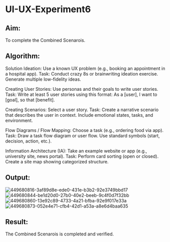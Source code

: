 # UI-UX-Experiment6

## Aim:
To complete the Combined Scenarois.

## Algorithm:
Solution Ideation: Use a known UX problem (e.g., booking an appointment in a hospital app). Task: Conduct crazy 8s or brainwriting ideation exercise. Generate multiple low-fidelity ideas.

Creating User Stories: Use personas and their goals to write user stories. Task: Write at least 5 user stories using this format: As a [user], I want to [goal], so that [benefit].

Creating Scenarios: Select a user story. Task: Create a narrative scenario that describes the user in context. Include emotional states, tasks, and environment.

Flow Diagrams / Flow Mapping: Choose a task (e.g., ordering food via app). Task: Draw a task flow diagram or user flow. Use standard symbols (start, decision, action, etc.).

Information Architecture (IA): Take an example website or app (e.g., university site, news portal). Task: Perform  card sorting (open or closed). Create a site map showing categorized structure.

## Output:
![449680816-3af89d8e-ede0-431e-b3b2-92e3749bbd17](https://github.com/user-attachments/assets/1c4f2444-3d86-4b90-9214-72e50eb223a5)
![449680844-be1d20d0-27b0-40e2-beeb-9c4f0d7f32bb](https://github.com/user-attachments/assets/e4eeeb2f-c475-4602-9c02-ab3c44b1eb12)
![449680860-13e92c89-4733-4a21-bfba-92e9f017e33a](https://github.com/user-attachments/assets/7311e56c-88d2-4ffe-a349-f91587668fac)
![449680873-052e4e71-cfb4-42d1-a53a-a8e6d4baa635](https://github.com/user-attachments/assets/8fe041fa-8742-4134-a185-6fb5f9aecbff)


## Result:
The Combined Scenarois is completed and verified.
